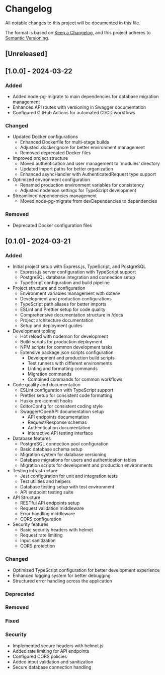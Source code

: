 # Changelog

All notable changes to this project will be documented in this file.

The format is based on [Keep a Changelog](https://keepachangelog.com/en/1.0.0/),
and this project adheres to [Semantic Versioning](https://semver.org/spec/v2.0.0.html).

## [Unreleased]

## [1.0.0] - 2024-03-22

### Added
- Added node-pg-migrate to main dependencies for database migration management
- Enhanced API routes with versioning in Swagger documentation
- Configured GitHub Actions for automated CI/CD workflows

### Changed
- Updated Docker configurations
  - Enhanced Dockerfile for multi-stage builds
  - Adjusted .dockerignore for better environment management
  - Removed deprecated Docker files
- Improved project structure
  - Moved authentication and user management to 'modules' directory
  - Updated import paths for better organization
  - Enhanced asyncHandler with AuthenticatedRequest type support
- Optimized environment configuration
  - Renamed production environment variables for consistency
  - Adjusted nodemon settings for TypeScript development
- Streamlined dependencies management
  - Moved node-pg-migrate from devDependencies to dependencies

### Removed
- Deprecated Docker configuration files

## [0.1.0] - 2024-03-21

### Added
- Initial project setup with Express.js, TypeScript, and PostgreSQL
  - Express.js server configuration with TypeScript support
  - PostgreSQL database integration and connection setup
  - TypeScript configuration and build pipeline
- Project structure and configuration
  - Environment variables management with dotenv
  - Development and production configurations
  - TypeScript path aliases for better imports
  - ESLint and Prettier setup for code quality
  - Comprehensive documentation structure in /docs
  - Project architecture documentation
  - Setup and deployment guides
- Development tooling
  - Hot reload with nodemon for development
  - Build scripts for production deployment
  - NPM scripts for common development tasks
  - Extensive package.json scripts configuration
    - Development and production build scripts
    - Test runners with different environments
    - Linting and formatting commands
    - Migration commands
    - Combined commands for common workflows
- Code quality and documentation
  - ESLint configuration with TypeScript support
  - Prettier setup for consistent code formatting
  - Husky pre-commit hooks
  - EditorConfig for consistent coding style
  - Swagger/OpenAPI documentation setup
    - API endpoints documentation
    - Request/Response schemas
    - Authentication documentation
    - Interactive API testing interface
- Database features
  - PostgreSQL connection pool configuration
  - Basic database schema setup
  - Migration system for database versioning
  - Database migrations for users and authentication tables
  - Migration scripts for development and production environments
- Testing infrastructure
  - Jest configuration for unit and integration tests
  - Test utilities and helpers
  - Database testing setup with test environment
  - API endpoint testing suite
- API Structure
  - RESTful API endpoints setup
  - Request validation middleware
  - Error handling middleware
  - CORS configuration
- Security features
  - Basic security headers with helmet
  - Request rate limiting
  - Input sanitization
  - CORS protection

### Changed
- Optimized TypeScript configuration for better development experience
- Enhanced logging system for better debugging
- Structured error handling across the application

### Deprecated

### Removed

### Fixed

### Security
- Implemented secure headers with helmet.js
- Added rate limiting for API endpoints
- Configured CORS policies
- Added input validation and sanitization
- Secure database connection handling 